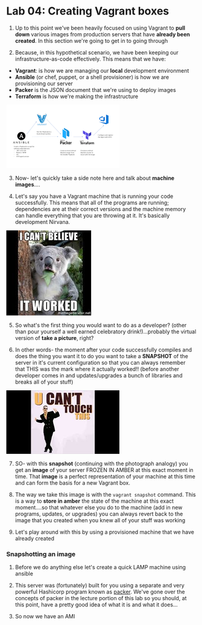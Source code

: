 # Lab 04: Creating Vagrant boxes 

1. Up to this point we've been heavily focused on using Vagrant to **pull down** various images from production servers that have __already been created__. In this section we're going to get in to going through  

2. Because, in this hypothetical scenario, we have been keeping our infrastructure-as-code effectively. This means that we have:

* **Vagrant**: is how we are managing our **local** development environment
* **Ansible** (or chef, puppet, or a shell provisioner) is how we are provisioning our server
* **Packer** is the JSON document that we're using to deploy images
* **Terraform** is how we're making the infrastructure

![infrastructure](../../images/infrastructure.png)

3. Now- let's quickly take a side note here and talk about **machine images**....

4. Let's say you have a Vagrant machine that is running your code successfully. This means that all of the programs are running; dependencies are at their correct versions and the machine memory can handle everything that you are throwing at it. It's basically development Nirvana. 

![itworked](../../images/itworked.jpeg)

5. So what's the first thing you would want to do as a developer? (other than pour yourself a well earned celebratory drink!)...probably the virtual version of __take a picture__, right?

6. In other words- the moment after your code successfully compiles and does the thing you want it to do you want to take a **SNAPSHOT** of the server in it's current configuration so that you can always remember that THIS was the mark where it actually worked!! (before another developer comes in and updates/upgrades a bunch of libraries and breaks all of your stuff)

![canttouch](../../images/canttouch.jpeg)

7. SO- with this **snapshot** (continuing with the photograph analogy) you get an **image** of your server FROZEN IN AMBER at this exact moment in time. That **image** is a perfect representation of your machine at this time and can form the basis for a new Vagrant box.

8. The way we take this image is with the `vagrant snapshot` command. This is a way to **store in amber** the state of the machine at this exact moment....so that whatever else you do to the machine (add in new programs, updates, or upgrades) you can always revert back to the image that you created when you knew all of your stuff was working

9. Let's play around with this by using a provisioned machine that we have already created

### Snapshotting an image

1. Before we do anything else let's create a quick LAMP machine using ansible


2. This server was (fortunately) built for you using a separate and very powerful Hashicorp program known as [packer](https://www.packer.io/). We've gone over the concepts of packer in the lecture portion of this lab so you should, at this point, have a pretty good idea of what it is and what it does...

3. So now we have an AMI
